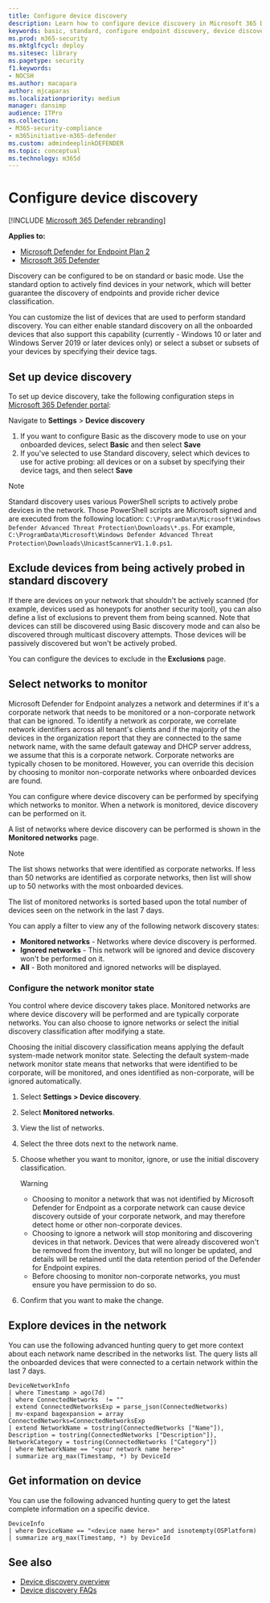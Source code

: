 ```yaml
---
title: Configure device discovery
description: Learn how to configure device discovery in Microsoft 365 Defender using basic or standard discovery
keywords: basic, standard, configure endpoint discovery, device discovery
ms.prod: m365-security
ms.mktglfcycl: deploy
ms.sitesec: library
ms.pagetype: security
f1.keywords:
- NOCSH
ms.author: macapara
author: mjcaparas
ms.localizationpriority: medium
manager: dansimp
audience: ITPro
ms.collection:
- M365-security-compliance
- m365initiative-m365-defender
ms.custom: admindeeplinkDEFENDER
ms.topic: conceptual
ms.technology: m365d
---
```


# Configure device discovery

[!INCLUDE [Microsoft 365 Defender rebranding](../../includes/microsoft-defender.md)]

**Applies to:**

- [Microsoft Defender for Endpoint Plan 2](https://go.microsoft.com/fwlink/p/?linkid=2154037)
- [Microsoft 365 Defender](https://go.microsoft.com/fwlink/?linkid=2118804)


Discovery can be configured to be on standard or basic mode. Use the standard option to actively find devices in your network, which will better guarantee the discovery of endpoints and provide richer device classification.

You can customize the list of devices that are used to perform standard discovery. You can either enable standard discovery on all the onboarded devices that also support this capability (currently - Windows 10 or later and Windows Server 2019 or later devices only) or select a subset or subsets of your devices by specifying their device tags.

## Set up device discovery

To set up device discovery, take the following configuration steps in <a href="https://go.microsoft.com/fwlink/p/?linkid=2077139" target="_blank">Microsoft 365 Defender portal</a>:

Navigate to **Settings** > **Device discovery**

1. If you want to configure Basic as the discovery mode to use on your onboarded devices, select **Basic** and then select **Save**
2. If you've selected to use Standard discovery, select which devices to use for active probing: all devices or on a subset by specifying their device tags, and then select **Save**

> [!NOTE]
>Standard discovery uses various PowerShell scripts to actively probe devices in the network. Those PowerShell scripts are Microsoft signed and are executed from the following location: `C:\ProgramData\Microsoft\Windows Defender Advanced Threat Protection\Downloads\*.ps`. For example, `C:\ProgramData\Microsoft\Windows Defender Advanced Threat Protection\Downloads\UnicastScannerV1.1.0.ps1`.

## Exclude devices from being actively probed in standard discovery

If there are devices on your network that shouldn't be actively scanned (for example, devices used as honeypots for another security tool), you can also define a list of exclusions to prevent them from being scanned. Note that devices can still be discovered using Basic discovery mode and can also be discovered through multicast discovery attempts. Those devices will be passively discovered but won't be actively probed.

You can configure the devices to exclude in the **Exclusions** page.

## Select networks to monitor

Microsoft Defender for Endpoint analyzes a network and determines if it's a corporate network that needs to be monitored or a non-corporate network that can be ignored. To identify a network as corporate, we correlate network identifiers across all tenant's clients and if the majority of the devices in the organization report that they are connected to the same network name, with the same default gateway and DHCP server address, we assume that this is a corporate network. Corporate networks are typically chosen to be monitored. However, you can override this decision by choosing to monitor non-corporate networks where onboarded devices are found.

You can configure where device discovery can be performed by specifying which networks to monitor. When a network is monitored, device discovery can be performed on it.

A list of networks where device discovery can be performed is shown in the **Monitored networks** page.

> [!NOTE]
> The list shows networks that were identified as corporate networks. If less than 50 networks are identified as corporate networks, then list will show up to 50 networks with the most onboarded devices.

The list of monitored networks is sorted based upon the total number of devices seen on the network in the last 7 days.

You can apply a filter to view any of the following network discovery states:

- **Monitored networks** - Networks where device discovery is performed.
- **Ignored networks** - This network will be ignored and device discovery won't be performed on it.
- **All** - Both monitored and ignored networks will be displayed.

### Configure the network monitor state

You control where device discovery takes place. Monitored networks are where device discovery will be performed and are typically corporate networks. You can also choose to ignore networks or select the initial discovery classification after modifying a state.

Choosing the initial discovery classification means applying the default system-made network monitor state. Selecting the default system-made network monitor state means that networks that were identified to be corporate, will be monitored, and ones identified as non-corporate, will be ignored automatically.

1. Select **Settings > Device discovery**.
2. Select **Monitored networks**.
3. View the list of networks.
4. Select the three dots next to the network name.
5. Choose whether you want to monitor, ignore, or use the initial discovery classification.

    > [!WARNING]
    >
    > - Choosing to monitor a network that was not identified by Microsoft Defender for Endpoint as a corporate network can cause device discovery outside of your corporate network, and may therefore detect home or other non-corporate devices.
    > - Choosing to ignore a network will stop monitoring and discovering devices in that network. Devices that were already discovered won't be removed from the inventory, but will no longer be updated, and details will be retained until the data retention period of the Defender for Endpoint expires.
    > - Before choosing to monitor non-corporate networks, you must ensure you have permission to do so. <br>

6. Confirm that you want to make the change.

## Explore devices in the network

You can use the following advanced hunting query to get more context about each network name described in the networks list. The query lists all the onboarded devices that were connected to a certain network within the last 7 days.

```kusto
DeviceNetworkInfo
| where Timestamp > ago(7d)
| where ConnectedNetworks  != ""
| extend ConnectedNetworksExp = parse_json(ConnectedNetworks)
| mv-expand bagexpansion = array ConnectedNetworks=ConnectedNetworksExp
| extend NetworkName = tostring(ConnectedNetworks ["Name"]), Description = tostring(ConnectedNetworks ["Description"]), NetworkCategory = tostring(ConnectedNetworks ["Category"])
| where NetworkName == "<your network name here>"
| summarize arg_max(Timestamp, *) by DeviceId
```

## Get information on device

You can use the following advanced hunting query to get the latest complete information on a specific device.

```kusto
DeviceInfo
| where DeviceName == "<device name here>" and isnotempty(OSPlatform)
| summarize arg_max(Timestamp, *) by DeviceId
```

## See also

- [Device discovery overview](device-discovery.md)
- [Device discovery FAQs](device-discovery-faq.md)
